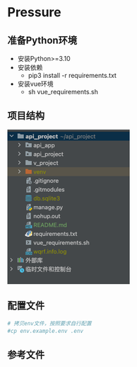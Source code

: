 # Pressure

## 准备Python环境

- 安装Python>=3.10
- 安装依赖
    - pip3 install -r requirements.txt
- 安装vue环境
    - sh vue_requirements.sh


## 项目结构

![img.png](img.png)

## 配置文件

```bash
# 拷贝env文件，按照要求自行配置
#cp env.example.env .env
```

## 参考文件